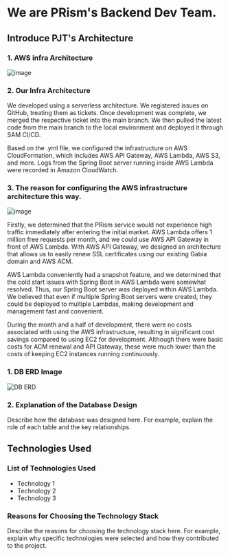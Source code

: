 # We are PRism's Backend Dev Team.

## Introduce PJT's Architecture

### 1. AWS infra Architecture
![image](https://github.com/user-attachments/assets/38677a94-9be8-4ab0-a926-ed7bbe614af2)

### 2. Our Infra Architecture
We developed using a serverless architecture. We registered issues on GitHub, treating them as tickets. Once development was complete, we merged the respective ticket into the main branch. We then pulled the latest code from the main branch to the local environment and deployed it through SAM CI/CD.

Based on the .yml file, we configured the infrastructure on AWS CloudFormation, which includes AWS API Gateway, AWS Lambda, AWS S3, and more. Logs from the Spring Boot server running inside AWS Lambda were recorded in Amazon CloudWatch.

### 3. The reason for configuring the AWS infrastructure architecture this way.
![image](https://github.com/user-attachments/assets/f4aeca78-84bf-42dc-a6ab-a0681d0c8500)

Firstly, we determined that the PRism service would not experience high traffic immediately after entering the initial market. AWS Lambda offers 1 million free requests per month, and we could use AWS API Gateway in front of AWS Lambda. With AWS API Gateway, we designed an architecture that allows us to easily renew SSL certificates using our existing Gabia domain and AWS ACM.

AWS Lambda conveniently had a snapshot feature, and we determined that the cold start issues with Spring Boot in AWS Lambda were somewhat resolved. Thus, our Spring Boot server was deployed within AWS Lambda. We believed that even if multiple Spring Boot servers were created, they could be deployed to multiple Lambdas, making development and management fast and convenient.

During the month and a half of development, there were no costs associated with using the AWS infrastructure, resulting in significant cost savings compared to using EC2 for development. Although there were basic costs for ACM renewal and API Gateway, these were much lower than the costs of keeping EC2 instances running continuously.

### 1. DB ERD Image
![DB ERD](path_to_your_image.png)
<!-- 위에 실제 이미지 경로를 넣어주세요 -->

### 2. Explanation of the Database Design
Describe how the database was designed here. For example, explain the role of each table and the key relationships.

## Technologies Used

### List of Technologies Used
- Technology 1
- Technology 2
- Technology 3

### Reasons for Choosing the Technology Stack
Describe the reasons for choosing the technology stack here. For example, explain why specific technologies were selected and how they contributed to the project.
